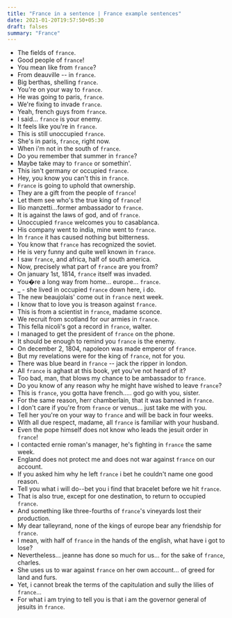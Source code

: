 ```yaml
---
title: "France in a sentence | France example sentences"
date: 2021-01-20T19:57:50+05:30
draft: falses
summary: "France"
---
```

- The fields of `france`.
- Good people of `france`!
- You mean like from `france`?
- From deauville -- in `france`.
- Big berthas, shelling `france`.
- You're on your way to `france`.
- He was going to paris, `france`.
- We're fixing to invade `france`.
- Yeah, french guys from `france`.
- I said... `france` is your enemy.
- It feels like you're in `france`.
- This is still unoccupied `france`.
- She's in paris, `france`, right now.
- When i'm not in the south of `france`.
- Do you remember that summer in `france`?
- Maybe take may to `france` or somethin'.
- This isn't germany or occupied `france`.
- Hey, you know you can't this in `france`.
- `France` is going to uphold that ownership.
- They are a gift from the people of `france`!
- Let them see who's the true king of `france`!
- Ilio manzetti...former ambassador to `france`.
- It is against the laws of god, and of `france`.
- Unoccupied `france` welcomes you to casablanca.
- His company went to india, mine went to `france`.
- In `france` it has caused nothing but bitterness.
- You know that `france` has recognized the soviet.
- He is very funny and quite well known in `france`.
- I saw `france`, and africa, half of south america.
- Now, precisely what part of `france` are you from?
- On january 1st, 1814, `france` itself was invaded.
- You�re a long way from home... europe... `france`.
- _ - she lived in occupied `france` down here, i do.
- The new beaujolais' come out in `france` next week.
- I know that to love you is treason against `france`.
- This is from a scientist in `france`, madame sconce.
- We recruit from scotland for our armies in `france`.
- This fella nicoli's got a record in `france`, walter.
- I managed to get the president of `france` on the phone.
- It should be enough to remind you `france` is the enemy.
- On december 2, 1804, napoleon was made emperor of `france`.
- But my revelations were for the king of `france`, not for you.
- There was blue beard in `france` -- jack the ripper in london.
- All `france` is aghast at this book, yet you've not heard of it?
- Too bad, man, that blows my chance to be ambassador to `france`.
- Do you know of any reason why he might have wished to leave `france`?
- This is `france`, you gotta have french..... god go with you, sister.
- For the same reason, herr chamberlain, that it was banned in `france`.
- I don't care if you're from `france` or venus... just take me with you.
- Tell her you're on your way to `france` and will be back in four weeks.
- With all due respect, madame, all `france` is familiar with your husband.
- Even the pope himself does not know who leads the jesuit order in `france`!
- I contacted ernie roman's manager, he's fighting in `france` the same week.
- England does not protect me and does not war against `france` on our account.
- If you asked him why he left `france` i bet he couldn't name one good reason.
- Tell you what i will do--bet you i find that bracelet before we hit `france`.
- That is also true, except for one destination, to return to occupied `france`.
- And something like three-fourths of `france`'s vineyards lost their production.
- My dear talleyrand, none of the kings of europe bear any friendship for `france`.
- I mean, with half of `france` in the hands of the english, what have i got to lose?
- Nevertheless... jeanne has done so much for us... for the sake of `france`, charles.
- She uses us to war against `france` on her own account... of greed for land and furs.
- Yet, i cannot break the terms of the capitulation and sully the lilies of `france`...
- For what i am trying to tell you is that i am the governor general of jesuits in `france`.
                 
